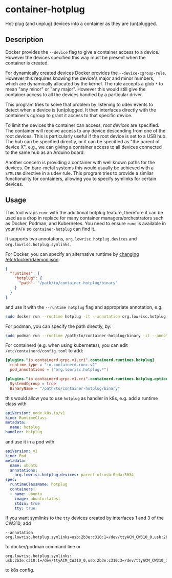 # container-hotplug

Hot-plug (and unplug) devices into a container as they are (un)plugged.

## Description

Docker provides the `--device` flag to give a container access to a device.
However the devices specified this way must be present when the container is created.

For dynamically created devices Docker provides the `--device-cgroup-rule`.
However this requires knowing the device's major and minor numbers, which are dynamically allocated by the kernel.
The rule accepts a glob `*` to mean "any minor" or "any major".
However this would still give the container access to all the devices handled by a particular driver.

This program tries to solve that problem by listening to udev events to detect when a device is (un)plugged.
It then interfaces directly with the container's cgroup to grant it access to that specific device.

To limit the devices the container can access, _root devices_ are specified.
The container will receive access to any device descending from one of the root devices.
This is particularly useful if the root device is set to a USB hub.
The hub can be specified directly, or it can be specified as "the parent of device X",
e.g., we can giving a container access to all devices connected to the same hub as an Arduino board.

Another concern is providing a container with well known paths for the devices.
On bare-metal systems this would usually be achieved with a `SYMLINK` directive in a udev rule.
This program tries to provide a similar functionality for containers, allowing you to specify symlinks for certain devices.

## Usage

This tool wraps `runc` with the additional hotplug feature, therefore it can be used as a drop in replace for
many container managers/orchestrators such as Docker, Podman, and Kubernetes. You need to ensure `runc` is available in your `PATH`
so `container-hotplug` can find it.

It supports two annotations, `org.lowrisc.hotplug.devices` and `org.lowrisc.hotplug.symlinks`.

For Docker, you can specify an alternative runtime by [changing /etc/docker/daemon.json](https://docs.docker.com/engine/alternative-runtimes/#youki):
```json
{
  "runtimes": {
    "hotplug": {
      "path": "/path/to/container-hotplug/binary"
    }
  }
}
```
and use it with the `--runtime hotplug` flag and appropriate annotation, e.g.
```bash
sudo docker run --runtime hotplug -it --annotation org.lowrisc.hotplug.devices=parent-of:usb:2b2e:c310 ubuntu:latest
```

For podman, you can specify the path directly, by:
```bash
sudo podman run --runtime /path/to/container-hotplug/binary -it --annotation org.lowrisc.hotplug.devices=parent-of:usb:2b2e:c310 ubuntu:latest
```

For containerd (e.g. when using kubernetes), you can edit `/etc/containerd/config.toml` to add:
```toml
[plugins."io.containerd.grpc.v1.cri".containerd.runtimes.hotplug]
  runtime_type = "io.containerd.runc.v2"
  pod_annotations = ["org.lowrisc.hotplug.*"]

[plugins."io.containerd.grpc.v1.cri".containerd.runtimes.hotplug.options]
  SystemdCgroup = true
  BinaryName = "/path/to/container-hotplug/binary"
```
this would allow you to use `hotplug` as handler in k8s, e.g. add a runtime class with
```yaml
apiVersion: node.k8s.io/v1
kind: RuntimeClass
metadata:
  name: hotplug
handler: hotplug
```
and use it in a pod with
```yaml
apiVersion: v1
kind: Pod
metadata:
  name: ubuntu
  annotations:
    org.lowrisc.hotplug.devices: parent-of:usb:0bda:5634
spec:
  runtimeClassName: hotplug
  containers:
  - name: ubuntu
    image: ubuntu:latest
    stdin: true
    tty: true
```

If you want symlinks to the `tty` devices created by interfaces 1 and 3 of the CW310, add
```
--annotation org.lowrisc.hotplug.symlinks=usb:2b3e:c310:1=/dev/ttyACM_CW310_0,usb:2b3e:c310:3=/dev/ttyACM_CW310_1
```
to docker/podman command line or
```
org.lowrisc.hotplug.symlinks: usb:2b3e:c310:1=/dev/ttyACM_CW310_0,usb:2b3e:c310:3=/dev/ttyACM_CW310_1
```
to k8s config.
